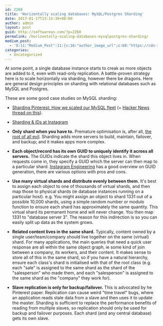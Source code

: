 ```yaml
---
id: 2268
title: 'Horizontally scaling databases: MySQL/Postgres Sharding'
date: 2017-01-17T13:15:39+00:00
author: admin
layout: post
guid: http://softwareas.com/?p=2268
permalink: /horizontally-scaling-databases-mysqlpostgres-sharding/
medium_post:
  - 'O:11:"Medium_Post":11:{s:16:"author_image_url";s:68:"https://cdn-images-1.medium.com/fit/c/200/200/0*8ZyBPj8z4gUV0dfA.jpg";s:10:"author_url";s:28:"https://medium.com/@mahemoff";s:11:"byline_name";N;s:12:"byline_email";N;s:10:"cross_link";s:3:"yes";s:2:"id";s:12:"c9b8698bf0ec";s:21:"follower_notification";s:2:"no";s:7:"license";s:8:"cc-40-by";s:14:"publication_id";s:2:"-1";s:6:"status";s:5:"draft";s:3:"url";s:41:"https://medium.com/@mahemoff/c9b8698bf0ec";}'
categories:
  - Uncategorized
---
```

At some point, a single database instance starts to creak as more objects are added to it, even with read-only replication. A battle-proven strategy here is to scale horizontally via sharding, however there be dragons. Here are general design principles on sharding with relational databases such as MySQL and Postgres.

These are some good case studies on MySQL sharding:

* [Sharding Pinterest: How we scaled our MySQL fleet](https://engineering.pinterest.com/blog/sharding-pinterest-how-we-scaled-our-mysql-fleet) (+ [Hacker News thread on this](https://news.ycombinator.com/item?id=10086782)).
* [Sharding & IDs at Instagram
](http://instagram-engineering.tumblr.com/post/10853187575/sharding-ids-at-instagram)

* **Only shard when you have to.** Premature optimisation is, after all, [the root of all evil](http://wiki.c2.com/?PrematureOptimization). Sharding adds more servers to build, maintain, failover, and backup; and it makes apps more complex.
* **Each object/record has its own GUID to uniquely identify it across all servers.** The GUIDs indicate the shard this object lives in. When requests come in, they specify a GUID which the server can then map to a particular shard. [Instagram Engineering](http://instagram-engineering.tumblr.com/post/10853187575/sharding-ids-at-instagram) has a good overview on GUID generation, there are various options with pros and cons.
* **Use many virtual shards and distribute evenly between them.** It's best to assign each object to one of thousands of virtual shards, and then map those to physical shards (ie database instances running on a particular host). e.g. You might assign an object to shard 1331 out of a possible 10,000 shards, using a simple random number or modulo function to ensure each shard has approximately the same quantity. This virtual shard its permanent home and will never change. You then map 1331 to "database server 3". The reason for this indirection is so you can easily split up data as the system grows.
* **Related content lives in the same shard.** Typically, content owned by a single user/team/company should live together on the same (virtual) shard. For many applications, the main queries that need a quick user response are all within the same object graph, ie some kind of join between a company, its workers, and their content. It makes sense to store all of this in the same shard, so if you have a natural hierarchy, ensure each class's shard is initialised with that of the root class (e.g. each "sale" is assigned to the same shard as the shard of the "salesperson" who made them, and each "salesperson" is assigned to the same shard as the "company" they work for).
* **Slave replication is only for backup/failover.** This is advocated by he Pinterest paper. Replication can cause weird "time travel" bugs, where an application reads stale data from a slave and then uses it to update the master. Sharding is sufficient to replace the performance benefits of reading from multiple slaves, so replication should only be used for backup and failover purposes. Each shard (and any central database) gets its own slave.